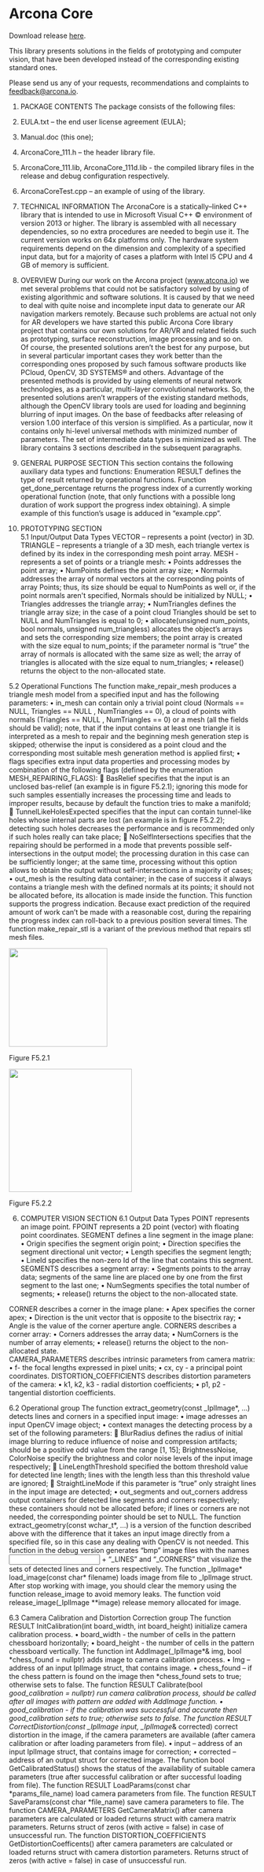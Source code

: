 # Arcona Core
Download release [here](https://github.com/ArconaEcosystem/arcona-core/releases).

This library presents solutions in the fields of prototyping and computer vision, that have been developed instead of the corresponding existing standard ones.

Please send us any of your requests, recommendations and complaints to feedback@arcona.io.

1.	PACKAGE CONTENTS
The package consists of the following files:
1.	EULA.txt – the end user license agreement (EULA);
2.	Manual.doc (this one);
3.	ArconaCore_111.h – the header library file.
4.	ArconaCore_111.lib,  ArconaCore_111d.lib - the compiled library files in the release and debug configuration respectively.
5.	ArconaCoreTest.cpp – an example of using of the library.

2.	TECHNICAL INFORMATION
The ArconaCore is a statically–linked C++ library that is intended to use in Microsoft Visual C++ © environment of version 2013 or higher. The library is assembled with all necessary dependencies, so no extra procedures are needed to begin use it. The current version works on 64x platforms only. The hardware system requirements depend on the dimension and complexity of a specified input data, but for a majority of cases a platform with Intel I5 CPU and 4 GB of memory is sufficient.    

3.	OVERVIEW
During our work on the Arcona project (www.atcona.io) we met several problems that could not be satisfactory solved by using of existing algorithmic and software solutions. It is caused by that we need to deal with quite noise and incomplete input data to generate our AR navigation markers remotely. Because such problems are actual not only for AR developers we have started this public Arcona Core library project that contains our own solutions for AR/VR and related fields such as prototyping, surface reconstruction, image processing and so on.        
Of course, the presented solutions aren’t the best for any purpose, but in several particular important cases they work better than the corresponding ones proposed by such famous software products like PCloud, OpenCV, 3D SYSTEMS® and others. Advantage of the presented methods is provided by using elements of neural network technologies, as a particular, multi-layer convolutional networks. So, the presented solutions aren’t wrappers of the existing standard methods, although the OpenCV library tools are used for loading and beginning blurring of input images.
On the base of feedbacks after releasing of version 1.00 interface of this version is simplified. As a particular, now it contains only hi-level universal methods with minimized number of parameters. The set of intermediate data types is minimized as well. The library contains 3 sections described in the subsequent paragraphs.




4.	GENERAL PURPOSE SECTION
This section contains the following auxiliary data types and functions:
Enumeration RESULT defines the type of result returned by operational functions.
Function get_done_percentage returns the progress index of a currently working operational function (note, that only functions with a possible long duration of work support the progress index obtaining). A simple example of this function’s usage is adduced in “example.cpp”.
     
5.	PROTOTYPING SECTION      
5.1 Input/Output Data Types
VECTOR – represents a point (vector) in 3D.
TRIANGLE – represents a triangle of a 3D mesh, each triangle vertex is defined by its index in the corresponding mesh point array. 
MESH - represents a set of points or a triangle mesh:
•	Points addresses the point array;
•	NumPoints defines the point array size;
•	Normals addresses the array of normal vectors at the corresponding points of array Points; thus, its size should be equal to NumPoints as well or, if the point normals aren't specified, Normals should be initialized by NULL;
•	Triangles addresses the triangle array;
•	NumTriangles defines the triangle array size; in the case of a point cloud Triangles should be set to NULL and NumTriangles is equal to 0;
•	allocate(unsigned num_points, bool normals, unsigned num_triangless) allocates the object’s arrays and sets the corresponding size members; the point array is created with the size equal to num_points; if the parameter normal is “true” the array of normals is allocated with the same size as well; the array of triangles is allocated with the size equal to num_triangles;
•	release() returns the object to the non-allocated state.   

5.2 Operational Functions
The function make_repair_mesh produces a triangle mesh model from a specified input and has the following parameters:
•	in_mesh can contain only a trivial point cloud (Normals == NULL, Triangles  == NULL , NumTriangles == 0), a cloud of points with normals (Triangles  == NULL , NumTriangles == 0) or a mesh (all the fields should be valid); note, that if the input contains at least one triangle it is interpreted as a mesh to repair and the beginning mesh generation step is skipped; otherwise the input is considered as a point cloud and the corresponding most suitable mesh generation method is applied first;
•	flags specifies extra input data properties and processing modes by combination of the following flags (defined by the enumeration MESH_REPAIRING_FLAGS):
	BasRelief specifies that the input is an unclosed bas-relief (an example is in figure F5.2.1); ignoring this mode for such samples essentially increases the processing time and leads to improper results, because by default the function tries to make a manifold;
	TunnelLikeHolesExpected specifies that the input can contain tunnel-like holes whose internal parts are lost (an example is in figure F5.2.2); detecting such holes decreases the performance and is recommended only if such holes really can take place;
	NoSelfIntersections specifies that the repairing should be performed in a mode that prevents possible self-intersections in the output model; the processing duration in this case can be sufficiently longer; at the same time, processing without this option allows to obtain the output without self-intersections in a majority of cases;
•	out_mesh  is the resulting data container; in the case of success it always contains a triangle mesh with the defined normals at its points; it should not be allocated before, its allocation is made inside the function.
This function supports the progress indication. Because exact prediction of the required amount of work can’t be made with a reasonable cost, during the repairing the progress index can roll-back to a previous position several times.
The function make_repair_stl is a variant of the previous method that repairs stl mesh files.

<img src="https://user-images.githubusercontent.com/4168419/42273132-fb25fcf6-7f90-11e8-83b5-a1084f387e18.jpg" align="centr" width="200">

Figure F5.2.1

<img src="https://user-images.githubusercontent.com/4168419/42273133-fb43298e-7f90-11e8-9070-07e9c7019774.png" align="centr" width="250" >

Figure F5.2.2

6.	COMPUTER VISION SECTION
6.1 Output Data Types
POINT represents an image point.
FPOINT represents a 2D point (vector) with floating point coordinates. 
SEGMENT defines a line segment in the image plane: 
•	Origin specifies the segment origin point;
•	Direction specifies the segment directional unit vector;
•	Length specifies the segment length;
•	LineId specifies the non-zero Id of the line that contains this segment.
SEGMENTS describes a segment array:
•	Segments points to the array data; segments of the same line are placed one by one from the first segment to the last one;
•	NumSegments specifies the total number of segments;
•	release() returns the object to the non-allocated state.   

CORNER describes a corner in the image plane:
•	Apex specifies the corner apex;
•	Direction is the unit vector that is opposite to the bisectrix ray;
•	Angle is the value of the corner aperture angle.
 CORNERS describes a corner array:
•	Corners addresses the array data;
•	NumCorners is the number of array elements;
•	release() returns the object to the non-allocated state.   
CAMERA_PARAMETERS describes intrinsic parameters from camera matrix:
•	f- the focal lengths expressed in pixel units;
•	cx, cy - a principal point coordinates.
DISTORTION_COEFFICIENTS describes distortion parameters of the camera:
•	k1, k2, k3 - radial distortion coefficients;
•	p1, p2 - tangential distortion coefficients.

6.2 Operational group
The function extract_geometry(const _IplImage*, …) detects lines and corners in a specified input image:
•	image adresses an input OpenCV image object; 
•	context manages the detecting process by a set of the following parameters:
	BlurRadius defines the radius of initial image blurring to reduce influence of noise and compression artifacts; should be a positive odd value from the range [1, 15]; BrightnessNoise, ColorNoise specify the brightness and color noise levels of the input image respectively;
	LineLengthThreshold specified the bottom threshold value for detected line length; lines with the length less than this threshold value are ignored;
	StraightLineMode if this parameter is “true” only straight lines in the input image are detected;
•	out_segments and out_corners address output containers for detected line segments and corners respectively;  these containers should not be allocated before; if lines or corners are not needed, the corresponding pointer should be set to NULL.
The function extract_geometry(const wchar_t*, …) is a version of the function described above  with the difference that it takes an input image directly from a specified file, so in this case any dealing with OpenCV is not needed. This function in the debug version generates “bmp” image files with the names <input file name> + “_LINES” and “_CORNERS” that visualize the sets of detected lines and corners respectively.
The function _IplImage* load_image(const char* filename) loads image from file to _IplImage struct. After stop working with image, you should clear the memory using the function release_image to avoid memory leaks.
The function void release_image(_IplImage **image) release memory allocated for image.
 
6.3 Camera Calibration and Distortion Correction group
The function RESULT InitCalibration(int board_width, int board_height) initialize camera calibration process. 
•	board_width - the number of cells in the pattern chessboard horizontally; 
•	board_height - the number of cells in the pattern chessboard vertically.
The function int AddImage(_IplImage*& img, bool *chess_found = nullptr) adds image to camera calibration process.
•	Img – address of an input IplImage struct, that contains image.
•	chess_found – if the chess pattern is found on the image then *chess_found sets to true; otherwise sets to false.
 The function RESULT Calibrate(bool *good_calibration = nullptr) run camera calibration process, should be called after all images with pattern are added with AddImage function.
•	good_calibration - if the calibration was successful and accurate then *good_calibration sets to true; otherwise sets to false.
The function RESULT CorrectDistortion(const _IplImage* input, _IplImage*& corrected) correct distortion in the image, if the camera parameters are available (after camera calibration or after  loading parameters from file).
•	input – address of an input IplImage struct, that contains image for correction;
•	corrected – address of an output struct for corrected image.
The function bool GetCalibratedStatus() shows the status of the availability of suitable camera parameters (true after successful calibration or after successful loading from file).
The function RESULT LoadParams(const char *params_file_name) load camera parameters from file.
The function RESULT SaveParams(const char *file_name) save camera parameters to file.
The function CAMERA_PARAMETERS GetCameraMatrix() after camera parameters are calculated or loaded returns struct with camera matrix parameters. Returns struct of zeros (with active = false) in case of unsuccessful run.
The function DISTORTION_COEFFICIENTS GetDistortionCoefficents() after camera parameters are calculated or loaded returns struct with camera distortion parameters. Returns struct of zeros (with active = false) in case of unsuccessful run.
